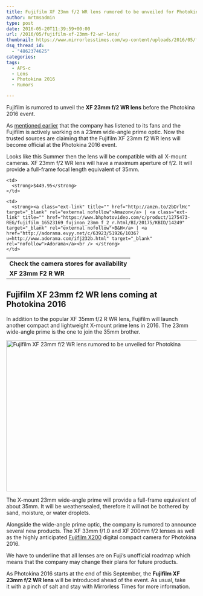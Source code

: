 ```yaml
---
title: Fujifilm XF 23mm f/2 WR lens rumored to be unveiled for Photokina
author: mrtmsadmin
type: post
date: 2016-05-20T11:39:59+00:00
url: /2016/05/fujifilm-xf-23mm-f2-wr-lens/
thumbnail: https://www.mirrorlesstimes.com/wp-content/uploads/2016/05/fujifilm-xf-23mm-f2-wr-lens-coming.jpg
dsq_thread_id:
  - "4862374625"
categories:
tags:
  - APS-c
  - Lens
  - Photokina 2016
  - Rumors

---
```

Fujifilm is rumored to unveil the **XF 23mm f/2 WR lens** before the Photokina 2016 event.

As [mentioned earlier][1] that the company has listened to its fans and the Fujifilm is actively working on a 23mm wide-angle prime optic. Now the trusted sources are claiming that the Fujifilm XF 23mm f2 WR lens will become official at the Photokina 2016 event.

Looks like this Summer then the lens will be compatible with all X-mount cameras. XF 23mm f/2 WR lens will have a maximum aperture of f/2. It will provide a full-frame focal length equivalent of 35mm.

<table  class="tableizer-table table table-hover" >
  <tr class="tableizer-firstrow">
    <th colspan="3">
      Check the camera stores for availability
    </th>
  </tr>
  
  <tr>
    <td>
      <strong>XF 23mm F2 R WR</strong>
    </td>
    
    <td>
      <strong>$449.95</strong>
    </td>
    
    <td>
      <strong><a class="ext-link" title="" href="http://amzn.to/2bDrlHc" target="_blank" rel="external nofollow">Amazon</a> | <a class="ext-link" title="" href="https://www.bhphotovideo.com/c/product/1275473-REG/fujifilm_16523169_fujinon_23mm_f_2_r.html/BI/20175/KBID/14249" target="_blank" rel="external nofollow">B&H</a> | <a href="http://adorama.evyy.net/c/63923/51926/1036?u=http://www.adorama.com/ifj232b.html" target="_blank" rel="nofollow">Adorama</a><br /> </strong>
    </td>
  </tr>
</table>

<!--more-->

## Fujifilm XF 23mm f2 WR lens coming at Photokina 2016

In addition to the popular XF 35mm f/2 R WR lens, Fujifilm will launch another compact and lightweight X-mount prime lens in 2016. The 23mm wide-angle prime is the one to join the 35mm brother.

<img class="alignnone wp-image-250 size-full" title="Fujifilm XF 23mm f/2 WR lens rumored to be unveiled for Photokina" src="https://i0.wp.com/www.mirrorlesstimes.com/wp-content/uploads/2016/05/fujifilm-xf-23mm-f2-wr-lens-coming.jpg?resize=600%2C400&#038;ssl=1" alt="Fujifilm XF 23mm f/2 WR lens rumored to be unveiled for Photokina" width="600" height="400" srcset="https://i0.wp.com/www.mirrorlesstimes.com/wp-content/uploads/2016/05/fujifilm-xf-23mm-f2-wr-lens-coming.jpg?w=900&ssl=1 900w, https://i0.wp.com/www.mirrorlesstimes.com/wp-content/uploads/2016/05/fujifilm-xf-23mm-f2-wr-lens-coming.jpg?resize=300%2C200&ssl=1 300w, https://i0.wp.com/www.mirrorlesstimes.com/wp-content/uploads/2016/05/fujifilm-xf-23mm-f2-wr-lens-coming.jpg?resize=768%2C512&ssl=1 768w" sizes="(max-width: 600px) 100vw, 600px" data-recalc-dims="1" /> 

The X-mount 23mm wide-angle prime will provide a full-frame equivalent of about 35mm. It will be weathersealed, therefore it will not be bothered by sand, moisture, or water droplets.

Alongside the wide-angle prime optic, the company is rumored to announce several new products. The XF 33mm f/1.0 and XF 200mm f/2 lenses as well as the highly anticipated [Fujifilm X200][2] digital compact camera for Photokina 2016.

We have to underline that all lenses are on Fuji’s unofficial roadmap which means that the company may change their plans for future products.

As Photokina 2016 starts at the end of this September, the **Fujifilm XF 23mm f/2 WR lens** will be introduced ahead of the event. As usual, take it with a pinch of salt and stay with Mirrorless Times for more information.

 [1]: https://www.mirrorlesstimes.com/2016/04/fujifilm-xf-23mm-f2-lens-rumors/
 [2]: https://www.mirrorlesstimes.com/2016/03/first-fujifilm-x200-specs/